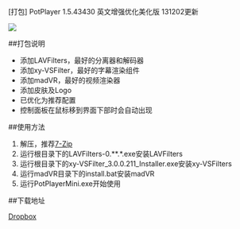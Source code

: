 [打包] PotPlayer 1.5.43430 英文增强优化美化版 131202更新

![](./image/0001.png)

##打包说明

- 添加LAVFilters，最好的分离器和解码器
- 添加xy-VSFilter，最好的字幕渲染组件
- 添加madVR，最好的视频渲染器
- 添加皮肤及Logo
- 已优化为推荐配置
- 控制面板在鼠标移到界面下部时会自动出现

##使用方法

1. 解压，推荐[7-Zip](http://www.7-zip.org/)
2. 运行根目录下的LAVFilters-0.**.*.exe安装LAVFilters
3. 运行根目录下的xy-VSFilter_3.0.0.211_Installer.exe安装xy-VSFilters
4. 运行madVR目录下的install.bat安装madVR
5. 运行PotPlayerMini.exe开始使用

##下载地址

[Dropbox](https://www.dropbox.com/s/tvymfn22iqq1ybw/PotPlayer_1.5.42430%4020131202.7z)

